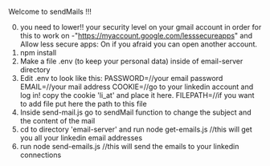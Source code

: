 Welcome to sendMails !!!


0. you need to lower!! your security level on your gmail account in order for this to work on -"https://myaccount.google.com/lesssecureapps" and Allow less secure apps: On 
if you afraid you can open another account.
1. npm install
2. Make a file .env (to keep your personal data) inside of email-server directory
3. Edit .env to look like this:
PASSWORD=//your email password
EMAIL=//your mail address
COOKIE=//go to your linkedin  account and log in! copy the cookie 'li_at' and place it here.
FILEPATH=//if you want to add file put here the path to this file
4. Inside send-mail.js go to sendMail function to change the subject and the content of the mail
5. cd to directory 'email-server' and run node get-emails.js //this will get you all your linkedin email addresses
6. run node send-emails.js //this will send the emails to your linkedin connections
